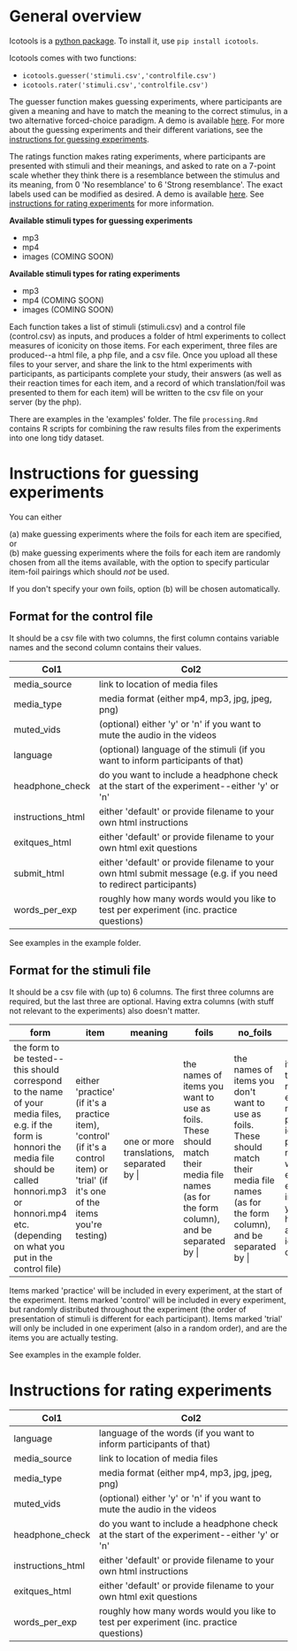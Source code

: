 # General overview

Icotools is a [python package](https://pypi.org/project/icotools/). To install it, use `pip install icotools`.

Icotools comes with two functions:

- `icotools.guesser('stimuli.csv','controlfile.csv')`
- `icotools.rater('stimuli.csv','controlfile.csv')`

The guesser function makes guessing experiments, where participants are given a meaning and have to match the meaning to the correct stimulus, in a two alternative forced-choice paradigm. A demo is available [here](https://honestcookingblog.com/experiments/experiment1.html#). For more about the guessing experiments and their different variations, see the [instructions for guessing experiments](#Instructions-for-guessing-experiments).

The ratings function makes rating experiments, where participants are presented with stimuli and their meanings, and asked to rate on a 7-point scale whether they think there is a resemblance between the stimulus and its meaning, from 0 'No resemblance' to 6 'Strong resemblance'. The exact labels used can be modified as desired. A demo is available [here](https://honestcookingblog.com/ratings/experiment1.html#). See [instructions for rating experiments](#Instructions-for-rating-experiments) for more information.

**Available stimuli types for guessing experiments**  
* mp3
* mp4
* images (COMING SOON)

**Available stimuli types for rating experiments**
* mp3
* mp4 (COMING SOON)
* images (COMING SOON)

Each function takes a list of stimuli (stimuli.csv) and a control file (control.csv) as inputs, and produces a folder of html experiments to collect measures of iconicity on those items. For each experiment, three files are produced--a html file, a php file, and a csv file. Once you upload all these files to your server, and share the link to the html experiments with participants, as participants complete your study, their answers (as well as their reaction times for each item, and a record of which translation/foil was presented to them for each item) will be written to the csv file on your server (by the php). 

There are examples in the 'examples' folder. The file `processing.Rmd` contains R scripts for combining the raw results files from the experiments into one long tidy dataset. 

# Instructions for guessing experiments

You can either 

(a) make guessing experiments where the foils for each item are specified, or   
(b) make guessing experiments where the foils for each item are randomly chosen from all the items available, with the option to specify particular item-foil pairings which should *not* be used.

If you don't specify your own foils, option (b) will be chosen automatically.

## Format for the control file

It should be a csv file with two columns, the first column contains variable names and the second column contains their values.

|Col1             |Col2                                                                                                            |
|-----------------|----------------------------------------------------------------------------------------------------------------|
|media_source     |link to location of media files                                                                                 |
|media_type       |media format (either mp4, mp3, jpg, jpeg, png)                                                                  |                                                                           |
|muted_vids       |(optional) either 'y' or 'n' if you want to mute the audio in the videos                                        |
|language         |(optional) language of the stimuli (if you want to inform participants of that)                                 |
|headphone_check  |do you want to include a headphone check at the start of the experiment--either 'y' or 'n'                      |                                                                        |
|instructions_html|either 'default' or provide filename to your own html instructions                                              |                                                                       |
|exitques_html    |either 'default' or provide filename to your own html exit questions                                            |  
|submit_html      |either 'default' or provide filename to your own html submit message (e.g. if you need to redirect participants)|
|words_per_exp    |roughly how many words would you like to test per experiment (inc. practice questions)                          |                                                                        |

See examples in the example folder.

## Format for the stimuli file
It should be a csv file with (up to) 6 columns. The first three columns are required, but the last three are optional. Having extra columns (with stuff not relevant to the experiments) also doesn't matter.

|form                                                                                                                                                                                                                      |item                                                                                                                                |meaning                                   |foils                                                                                                                                   |no_foils                                                                                                                                      |iconic                                                                                                                                                                 |
|--------------------------------------------------------------------------------------------------------------------------------------------------------------------------------------------------------------------------|------------------------------------------------------------------------------------------------------------------------------------|------------------------------------------|----------------------------------------------------------------------------------------------------------------------------------------|----------------------------------------------------------------------------------------------------------------------------------------------|-----------------------------------------------------------------------------------------------------------------------------------------------------------------------|
|the form to be tested--this should correspond to the name of your media files, e.g. if the form is honnori the media file should be called honnori.mp3 or honnori.mp4 etc. (depending on what you put in the control file)|either 'practice' (if it's a practice item), 'control' (if it's a control item) or 'trial' (if it's one of the items you're testing)|one or more translations, separated by \\||the names of items you want to use as foils. These should match their media file names (as for the form column), and be separated by \\||the names of items you don't want to use as foils. These should match their media file names (as for the form column), and be separated by \\||if you want to have a roughly equal number of possibly iconic vs possibly not iconic words in each experiment, indicate your hypothesis about iconicity 'y' or 'n' here|

Items marked 'practice' will be included in every experiment, at the start of the experiment. Items marked 'control' will be included in every experiment, but randomly distributed throughout the experiment (the order of presentation of stimuli is different for each participant). Items marked 'trial' will only be included in one experiment (also in a random order), and are the items you are actually testing.

See examples in the example folder.

# Instructions for rating experiments

|Col1             |Col2                                                                                      |
|-----------------|------------------------------------------------------------------------------------------|
|language         |language of the words (if you want to inform participants of that)                        |
|media_source     |link to location of media files                                                           |
|media_type       |media format (either mp4, mp3, jpg, jpeg, png)                                            |                                                                           |
|muted_vids       |(optional) either 'y' or 'n' if you want to mute the audio in the videos                  |                                                                             |
|headphone_check  |do you want to include a headphone check at the start of the experiment--either 'y' or 'n'|                                                                        |
|instructions_html|either 'default' or provide filename to your own html instructions                        |                                                                       |
|exitques_html    |either 'default' or provide filename to your own html exit questions                      |                                                                        |
|words_per_exp    |roughly how many words would you like to test per experiment (inc. practice questions)    |                                                                        |
